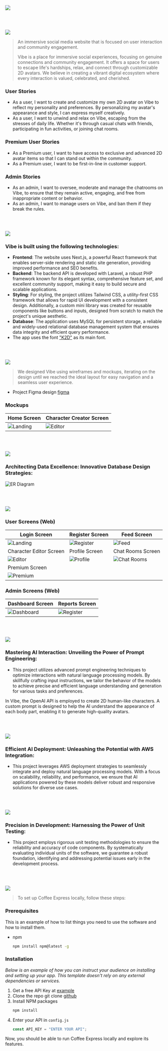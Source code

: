 <img src="./readme/title1.svg"/>

<br><br>

<!-- project philosophy -->
<img src="./readme/title2.svg"/>

> An immersive social media website that is focused on user interaction and community engagement.
>
> Vibe is a place for immersive social experiences, focusing on genuine connections and community engagement. It offers a space for users to escape life's hardships, relax, and connect through customizable 2D avatars. We believe in creating a vibrant digital ecosystem where every interaction is valued, celebrated, and cherished.

### User Stories

- As a user, I want to create and customize my own 2D avatar on Vibe to reflect my personality and preferences. By personalizing my avatar's appearance and style, I can express myself creatively.
- As a user, I want to unwind and relax on Vibe, escaping from the stresses of daily life. Whether it's through casual chats with friends, participating in fun activities, or joining chat rooms.

### Premium User Stories

- As a Premium user, I want to have access to exclusive and advanced 2D avatar items so that I can stand out within the community.
- As a Premium user, I want to be first-in-line in customer support.

### Admin Stories

- As an admin, I want to oversee, moderate and manage the chatrooms on Vibe, to ensure that they remain active, engaging, and free from inappropriate content or behavior.
- As an admin, I want to manage users on Vibe, and ban them if they break the rules.

<br><br>

<!-- Tech stack -->
<img src="./readme/title3.svg"/>

### Vibe is built using the following technologies:

- **Frontend**: The website uses Next.js, a powerful React framework that enables server-side rendering and static site generation, providing improved performance and SEO benefits.
- **Backend**: The backend API is developed with Laravel, a robust PHP framework known for its elegant syntax, comprehensive feature set, and excellent community support, making it easy to build secure and scalable applications.
- **Styling**: For styling, the project utilizes Tailwind CSS, a utility-first CSS framework that allows for rapid UI development with a consistent design. Additionally, a custom mini library was created for reusable components like buttons and inputs, designed from scratch to match the project's unique aesthetic.
- **Database**: The application uses MySQL for persistent storage, a reliable and widely-used relational database management system that ensures data integrity and efficient query performance.
- The app uses the font ["K2D"](https://fonts.google.com/specimen/K2D) as its main font.

<br><br>

<!-- UI UX -->
<img src="./readme/title4.svg"/>

> We designed Vibe using wireframes and mockups, iterating on the design until we reached the ideal layout for easy navigation and a seamless user experience.

- Project Figma design [figma](https://www.figma.com/design/F42tfEE6pkzNUUWrREZiRA/Vibe?node-id=0%3A1&t=AS2pMfyGeiuoAQkt-1)

### Mockups

| Home Screen                                   | Character Creator Screen                    |
| --------------------------------------------- | ------------------------------------------- |
| ![Landing](./readme/demo/mockups/landing.png) | ![Editor](./readme/demo/mockups/editor.png) |

<br><br>

<!-- Database Design -->
<img src="./readme/title5.svg"/>

### Architecting Data Excellence: Innovative Database Design Strategies:

![ER Diagram](./readme/erd.png)

<br><br>

<!-- Implementation -->
<img src="./readme/title6.svg"/>

### User Screens (Web)

| Login Screen                          | Register Screen                         | Feed Screen                                |
| ------------------------------------- | --------------------------------------- | ------------------------------------------ |
| ![Landing](./readme/demo/login.png)   | ![Register](./readme/demo/register.png) | ![Feed](./readme/demo/feed.png)            |
| Character Editor Screen               | Profile Screen                          | Chat Rooms Screen                          |
| ![Editor](./readme/demo/editor.png)   | ![Profile](./readme/demo/profile.png)   | ![Chat Rooms](./readme/demo/chatrooms.png) |
| Premium Screen                        |
| ![Premium](./readme/demo/premium.png) |

### Admin Screens (Web)

| Dashboard Screen                                | Reports Screen                         |
| ----------------------------------------------- | -------------------------------------- |
| ![Dashboard](./readme/demo/admin_dashboard.png) | ![Register](./readme/demo/reports.png) |

<br><br>

<!-- Prompt Engineering -->
<img src="./readme/title7.svg"/>

### Mastering AI Interaction: Unveiling the Power of Prompt Engineering:

- This project utilizes advanced prompt engineering techniques to optimize interactions with natural language processing models. By skillfully crafting input instructions, we tailor the behavior of the models to achieve precise and efficient language understanding and generation for various tasks and preferences.

In Vibe, the OpenAI API is employed to create 2D human-like characters. A custom prompt is designed to help the AI understand the appearance of each body part, enabling it to generate high-quality avatars.

<br><br>

<!-- AWS Deployment -->
<img src="./readme/title8.svg"/>

### Efficient AI Deployment: Unleashing the Potential with AWS Integration:

- This project leverages AWS deployment strategies to seamlessly integrate and deploy natural language processing models. With a focus on scalability, reliability, and performance, we ensure that AI applications powered by these models deliver robust and responsive solutions for diverse use cases.

<br><br>

<!-- Unit Testing -->
<img src="./readme/title9.svg"/>

### Precision in Development: Harnessing the Power of Unit Testing:

- This project employs rigorous unit testing methodologies to ensure the reliability and accuracy of code components. By systematically evaluating individual units of the software, we guarantee a robust foundation, identifying and addressing potential issues early in the development process.

<br><br>

<!-- How to run -->
<img src="./readme/title10.svg"/>

> To set up Coffee Express locally, follow these steps:

### Prerequisites

This is an example of how to list things you need to use the software and how to install them.

- npm
  ```sh
  npm install npm@latest -g
  ```

### Installation

_Below is an example of how you can instruct your audience on installing and setting up your app. This template doesn't rely on any external dependencies or services._

1. Get a free API Key at [example](https://example.com)
2. Clone the repo
   git clone [github](https://github.com/your_username_/Project-Name.git)
3. Install NPM packages
   ```sh
   npm install
   ```
4. Enter your API in `config.js`
   ```js
   const API_KEY = "ENTER YOUR API";
   ```

Now, you should be able to run Coffee Express locally and explore its features.
